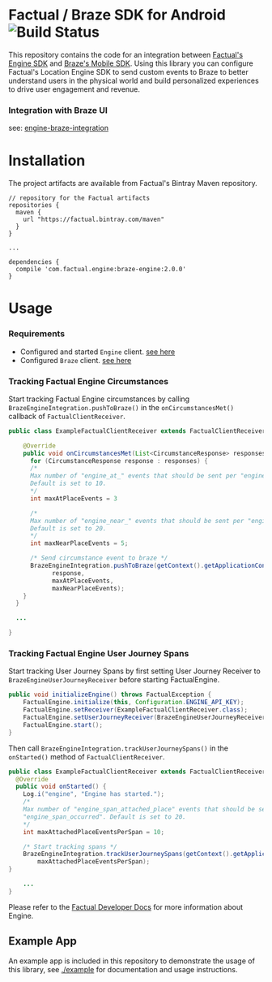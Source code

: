 # Factual / Braze SDK for Android ![Build Status](https://app.bitrise.io/app/f001791884e47358/status.svg?token=zill-aMMVVaFzOKXBor3Ow$branch=master)

This repository contains the code for an integration between [Factual's Engine SDK](https://www.factual.com/products/engine/) and [Braze's Mobile SDK](https://www.braze.com/). Using this library you can configure Factual's Location Engine SDK to send custom events to Braze to better understand users in the physical world and build personalized experiences to drive user engagement and revenue.

### Integration with Braze UI

see: [engine-braze-integration](https://github.com/Factual/engine-braze-integration)

# Installation

The project artifacts are available from Factual's Bintray Maven repository.

```
// repository for the Factual artifacts
repositories {
  maven {
    url "https://factual.bintray.com/maven"
  }
}

...

dependencies {
  compile 'com.factual.engine:braze-engine:2.0.0'
}
```

# Usage

### Requirements

* Configured and started `Engine` client. [see here](http://developer.factual.com/engine/android/)
* Configured `Braze` client. [see here](https://www.braze.com/documentation/iOS/#initial-sdk-setup)

### Tracking Factual Engine Circumstances

Start tracking Factual Engine circumstances by calling ` BrazeEngineIntegration.pushToBraze()` in the `onCircumstancesMet()` callback of `FactualClientReceiver`.

```java
public class ExampleFactualClientReceiver extends FactualClientReceiver {

    @Override
    public void onCircumstancesMet(List<CircumstanceResponse> responses) {
      for (CircumstanceResponse response : responses) {
      /*
      Max number of "engine_at_" events that should be sent per "engine_" + CIRCUMSTANCE_NAME.
      Default is set to 10.
      */
      int maxAtPlaceEvents = 3

      /*
      Max number of "engine_near_" events that should be sent per "engine_" + CIRCUMSTANCE_NAME.
      Default is set to 20.
      */
      int maxNearPlaceEvents = 5;

      /* Send circumstance event to braze */
      BrazeEngineIntegration.pushToBraze(getContext().getApplicationContext(),
            response,
            maxAtPlaceEvents,
            maxNearPlaceEvents);
    }
  }

  ...

}
```

### Tracking Factual Engine User Journey Spans
Start tracking User Journey Spans by first setting User Journey Receiver to `BrazeEngineUserJourneyReceiver` before starting FactualEngine.
```java
public void initializeEngine() throws FactualException {
    FactualEngine.initialize(this, Configuration.ENGINE_API_KEY);
    FactualEngine.setReceiver(ExampleFactualClientReceiver.class);
    FactualEngine.setUserJourneyReceiver(BrazeEngineUserJourneyReceiver.class);
    FactualEngine.start();
}
```

Then call `BrazeEngineIntegration.trackUserJourneySpans()` in the `onStarted()` method of `FactualClientReceiver`.

```java
public class ExampleFactualClientReceiver extends FactualClientReceiver {
  @Override
  public void onStarted() {
    Log.i("engine", "Engine has started.");
    /*
    Max number of "engine_span_attached_place" events that should be sent per
    "engine_span_occurred". Default is set to 20.
    */
    int maxAttachedPlaceEventsPerSpan = 10;

    /* Start tracking spans */
    BrazeEngineIntegration.trackUserJourneySpans(getContext().getApplicationContext(),
        maxAttachedPlaceEventsPerSpan);
}

    ...
}
```

Please refer to the [Factual Developer Docs](http://developer.factual.com) for more information about Engine.

## Example App

An example app is included in this repository to demonstrate the usage of this library, see [./example](./example) for documentation and usage instructions.

